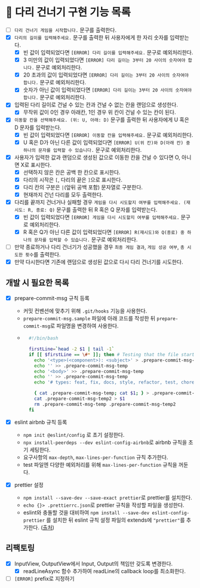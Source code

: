 # 🚶 다리 건너기 구현 기능 목록

- [ ] `다리 건너기 게임을 시작합니다.` 문구를 출력한다.
- [x] `다리의 길이를 입력해주세요.` 문구를 출력한 뒤 사용자에게 한 자리 숫자를 입력받는다.
  - [x] 빈 값이 입력되었다면 `[ERROR] 다리 길이를 입력해주세요.` 문구로 예외처리한다.
  - [x] 3 미만의 값이 입력되었다면 `[ERROR] 다리 길이는 3부터 20 사이의 숫자여야 합니다.` 문구로 예외처리한다.
  - [x] 20 초과의 값이 입력되었다면 `[ERROR] 다리 길이는 3부터 20 사이의 숫자여야 합니다.` 문구로 예외처리한다.
  - [x] 숫자가 아닌 값이 입력되었다면 `[ERROR] 다리 길이는 3부터 20 사이의 숫자여야 합니다.` 문구로 예외처리한다.
- [x] 입력된 다리 길이로 건널 수 있는 칸과 건널 수 없는 칸을 랜덤으로 생성한다.
  - [x] 무작위 값이 0인 경우 아래칸, 1인 경우 위 칸이 건널 수 있는 칸이 된다.
- [x] `이동할 칸을 선택해주세요. (위: U, 아래: D)` 문구를 출력한 뒤 사용자에게 U 혹은 D 문자를 입력받는다.
  - [x] 빈 값이 입력되었다면 `[ERROR] 이동할 칸을 입력해주세요.` 문구로 예외처리한다.
  - [x] U 혹은 D가 아닌 다른 값이 입력되었다면 `[ERROR] U(위 칸)와 D(아래 칸) 중 하나의 문자를 입력할 수 있습니다.` 문구로 예외처리한다.
- [x] 사용자가 입력한 값과 랜덤으로 생성된 값으로 이동한 칸을 건널 수 있다면 O, 아니면 X로 표시한다.
  - [x] 선택하지 않은 칸은 공백 한 칸으로 표시한다.
  - [x] 다리의 시작은 `[`, 다리의 끝은 `]`으로 표시한다.
  - [x] 다리 칸의 구분은 `|`(앞뒤 공백 포함) 문자열로 구분한다.
  - [x] 현재까지 건넌 다리를 모두 출력한다.
- [x] 다리를 끝까지 건너거나 실패할 경우 `게임을 다시 시도할지 여부를 입력해주세요. (재시도: R, 종료: Q)` 문구를 출력한 뒤 R 혹은 Q 문자를 입력받는다.
  - [x] 빈 값이 입력되었다면 `[ERROR] 게임을 다시 시도할지 여부를 입력해주세요.` 문구로 예외처리한다.
  - [x] R 혹은 Q가 아닌 다른 값이 입력되었다면 `[ERROR] R(재시도)와 Q(종료) 중 하나의 문자를 입력할 수 있습니다.` 문구로 예외처리한다.
- [ ] 만약 종료하거나 다리 건너기가 성공했을 경우 `최종 게임 결과`, `게임 성공 여부`, `총 시도한 횟수`를 출력한다.
- [x] 만약 다시한다면 기존에 랜덤으로 생성된 값으로 다시 다리 건너기를 시도한다.

## 개발 시 필요한 목록

- [x] prepare-commit-msg 규칙 등록

  - 커밋 컨벤션에 맞추기 위해 `.git/hooks` 기능을 사용한다.
  - `prepare-commit-msg.sample` 파일에 아래 코드를 작성한 뒤 `prepare-commit-msg`로 파일명을 변경하여 사용한다.
  - ```bash
      #!/bin/bash

      firstLine=`head -2 $1 | tail -1`
      if [[ $firstLine == \#* ]]; then # Testing that the file starts with a comment, not yet a real commit ;)
        echo '<type>(<component>): <subject>' > .prepare-commit-msg-temp
        echo '' >> .prepare-commit-msg-temp
        echo '<body>' >> .prepare-commit-msg-temp
        echo '' >> .prepare-commit-msg-temp
        echo '# types: feat, fix, docs, style, refactor, test, chore(mantean)' >> .prepare-commit-msg-temp

        { cat .prepare-commit-msg-temp; cat $1; } > .prepare-commit-msg-temp2
        cat .prepare-commit-msg-temp2 > $1
        rm .prepare-commit-msg-temp .prepare-commit-msg-temp2
      fi
    ```

- [x] eslint airbnb 규칙 등록
  - `npm init @eslint/config` 로 초기 설정한다.
  - `npx install-peerdeps --dev eslint-config-airbnb`로 airbnb 규칙을 초기 세팅한다.
  - 요구사항의 `max-depth`, `max-lines-per-function` 규칙 추가한다.
  - test 파일엔 다양한 예외처리를 위해 `max-lines-per-function` 규칙을 꺼둔다.
- [x] prettier 설정
  - `npm install --save-dev --save-exact prettier`로 prettier를 설치한다.
  - `echo {}> .prettierrc.json`로 prettier 규칙을 작성할 파일을 생성한다.
  - eslint와 충돌할 것을 대비하여 `npm install --save-dev eslint-config-prettier` 를 설치한 뒤 eslint 규칙 설정 파일의 extends에 `"prettier"`를 추가한다. ([출처](https://prettier.io/docs/en/integrating-with-linters.html))

## 리팩토링

- [x] InputView, OutputView에서 Input, Output의 책임만 갖도록 변경한다.
  - [x] readLineAsync 함수 추가하여 readLine의 callback loop를 최소화한다.
- [ ] `[ERROR]` prefix로 지정하기
